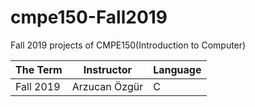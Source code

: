 # cmpe150-Fall2019
Fall 2019 projects of CMPE150(Introduction to Computer)

| The Term  | Instructor | Language
| ------------- | ------------- | ------------- |
| Fall 2019  | Arzucan Özgür  | C |
